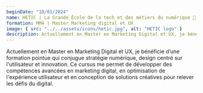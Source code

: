 ```yaml
---
beginDate: "10/01/2024"
name: HETIC | La Grande École de la tech et des métiers du numérique 🚀
formation: MM4 | Master Marketing digital et UX
image: { src: "../../assets/icons/hetic.jpg", alt: "HETIC logo" }
description: Actuellement en Master en Marketing Digital et UX, je bénéficie d’une formation pointue qui conjugue stratégie numérique, design centré sur l'utilisateur et innovation. Ce cursus me permet de développer des compétences avancées en marketing digital, en optimisation de l'expérience utilisateur et en conception de solutions créatives pour relever les défis du digital.
---
```


Actuellement en Master en Marketing Digital et UX, je bénéficie d’une formation pointue qui conjugue stratégie numérique, design centré sur l'utilisateur et innovation. Ce cursus me permet de développer des compétences avancées en marketing digital, en optimisation de l'expérience utilisateur et en conception de solutions créatives pour relever les défis du digital.
